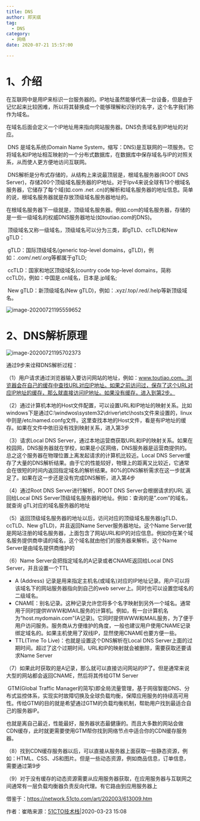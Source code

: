 ```yaml
---
title: DNS
author: 郑天祺
tag:
  - DNS
category:
  - 网络
date: 2020-07-21 15:57:00

---
```


# 1、介绍

​		在互联网中是用IP来标识一台服务器的。IP地址虽然能够代表一台设备，但是由于记忆起来比较困难，所以将其替换成一个能够理解和识别的名字，这个名字我们称作为域名。

​		在域名后面会定义一个IP地址用来指向网站服务器。DNS负责域名到IP地址的对应。

​		DNS 是域名系统(Domain Name System，缩写：DNS)是互联网的一项服务。它将域名和IP地址相互映射的一个分布式数据库，在数据库中保存域名与IP的对照关系，从而使人更方便地访问互联网。

​		DNS解析是分布式存储的，从结构上来说最顶层是，根域名服务器(ROOT DNS Server)，存储260个顶级域名服务器的IP地址。对于Ipv4来说全球有13个根域名服务器，它储存了每个域(如.com .net .cn)的解析和域名服务器的地址信息。简单的说，根域名服务器就是存放顶级域名服务器地址的。

​		在根域名服务器下一级就是，顶级域名服务器。例如.com的域名服务器，存储的是一些一级域名的权威DNS服务器地址(如toutiao.com的DNS)。

​		顶级域名又称一级域名，顶级域名可以分为三类，即gTLD、ccTLD和New gTLD：

​		gTLD：国际顶级域名(generic top-level domains，gTLD)，例如：.com/.net/.org等都属于gTLD;

​		ccTLD：国家和地区顶级域名(country code top-level domains，简称ccTLD)，例如：中国是.cn域名，日本是.jp域名;

​		New gTLD：新顶级域名(New gTLD)，例如：.xyz/.top/.red/.help等新顶级域名。

![image-20200721195559652](/assets/images/DNS1.png)

# 2、DNS解析原理

![image-20200721195702373](/assets/images/DNS2.png)



通过9步来诠释DNS解析过程：

（1）用户请求通过浏览器输入要访问网站的地址，例如：www.toutiao.com。浏览器会在自己的缓存中查找URL对应IP地址。如果之前访问过，保存了这个URL对应IP地址的缓存，那么就直接访问IP地址。如果没有缓存，进入到第2步。

（2）通过计算机本地的Host文件配置，可以设置URL和IP地址的映射关系。比如windows下是通过C:\windwos\system32\driver\etc\hosts文件来设置的，linux中则是/etc/named.confg文件。这里查找本地的Host文件，看是有IP地址的缓存。如果在文件中依旧没有找到映射关系，进入第3步

（3）请求Local DNS Server，通过本地运营商获取URL和IP的映射关系。如果在校园网，DNS服务器就在学校，如果是小区网络，DNS服务器是运营商提供的。总之这个服务器在物理位置上离发起请求的计算机比较近。Local DNS Server缓存了大量的DNS解析结果。由于它的性能较好，物理上的距离又比较近，它通常会在很短的时间内返回指定域名的解析结果。80%的DNS解析需求在这一步就满足了。如果在这一步还是没有完成DNS解析，进入第4步

（4）通过Root DNS Server进行解析，ROOT DNS Server会根据请求的URL 返回给Local DNS Server顶级域名服务器的地址。例如：查询的是”.com”的域名，就查询 gTL对应的域名服务器的地址

（5）返回顶级域名服务器的地址以后，访问对应的顶级域名服务器(gTLD、ccTLD、New gTLD)，并且返回Name Server服务器地址。这个Name Server就是网站注册的域名服务器，上面包含了网站URL和IP的对应信息。例如你在某个域名服务提供商申请的域名，这个域名就由他们的服务器来解析。这个Name Server是由域名提供商维护的

（6）Name Server会把指定域名的A记录或者CNAME返回给Local DNS Server，并且设置一个TTL

- A (Address) 记录是用来指定主机名(或域名)对应的IP地址记录。用户可以将该域名下的网站服务器指向到自己的web server上。同时也可以设置您域名的二级域名。
- CNAME：别名记录。这种记录允许您将多个名字映射到另外一个域名。通常用于同时提供WWW和MAIL服务的计算机。例如，有一台计算机名为“host.mydomain.com”(A记录)。它同时提供WWW和MAIL服务，为了便于用户访问服务。服务商从方便维护的角度，一般也建议用户使用CNAME记录绑定域名的。如果主机使用了双线IP，显然使用CNAME也要方便一些。
- TTL(Time To Live)：也就是设置这个DNS解析在Local DNS Server上面的过期时间。超过了这个过期时间，URL和IP的映射就会被删除，需要获取还要请求Name Server

（7）如果此时获取的是A记录，那么就可以直接访问网站的IP了。但是通常来说大型的网站都会返回CNAME，然后将其传给GTM Server

​		GTM(Global Traffic Manager的简写)即全局流量管理，基于网宿智能DNS、分布式监控体系，实现实时故障切换及全球负载均衡，保障应用服务的持续高可用性。传给GTM的目的就是希望通过GTM的负载均衡机制，帮助用户找到最适合自己的服务器IP。

​		也就是离自己最近，性能最好，服务器状态最健康的。而且大多数的网站会做CDN缓存，此时就更需要使用GTM帮你找到网络节点中适合你的CDN缓存服务器。

（8）找到CDN缓存服务器以后，可以直接从服务器上面获取一些静态资源，例如：HTML、CSS、JS和图片。但是一些动态资源，例如商品信息，订单信息，需要通过第9步

（9）对于没有缓存的动态资源需要从应用服务器获取，在应用服务器与互联网之间通常有一层负载均衡器负责反向代理。有它路由到应用服务器上







借鉴于：https://network.51cto.com/art/202003/613009.htm 

作者：崔皓来源：[51CTO技术栈](https://www.toutiao.com/i6807234747488535054/)|2020-03-23 15:08